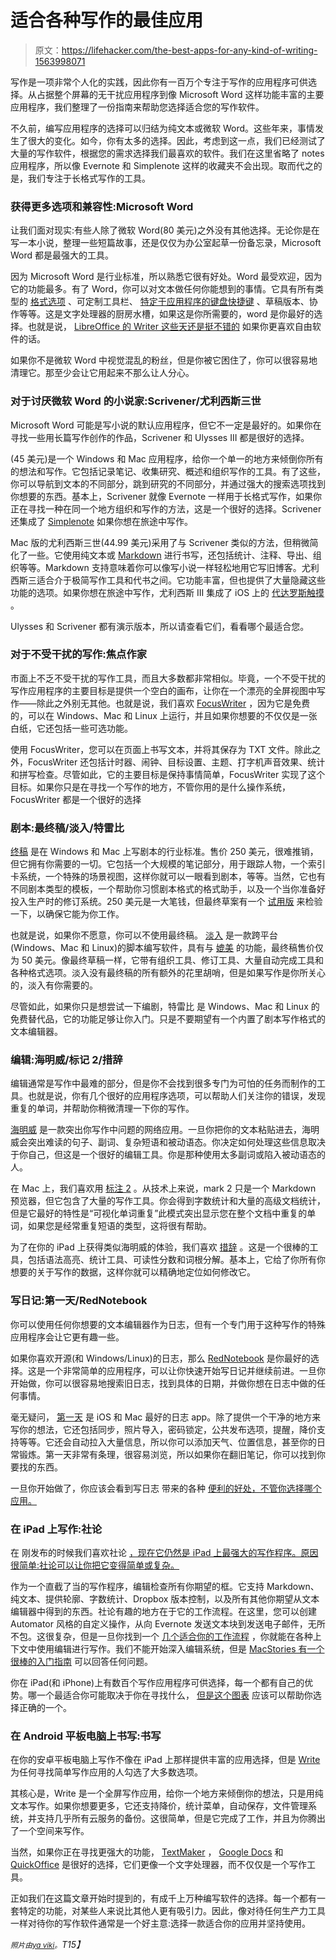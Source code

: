 # 适合各种写作的最佳应用

> 原文：<https://lifehacker.com/the-best-apps-for-any-kind-of-writing-1563998071>

写作是一项非常个人化的实践，因此你有一百万个专注于写作的应用程序可供选择。从占据整个屏幕的无干扰应用程序到像 Microsoft Word 这样功能丰富的主要应用程序，我们整理了一份指南来帮助您选择适合您的写作软件。



不久前，编写应用程序的选择可以归结为纯文本或微软 Word。这些年来，事情发生了很大的变化。如今，你有太多的选择。因此，考虑到这一点，我们已经测试了大量的写作软件，根据您的需求选择我们最喜欢的软件。我们在这里省略了 notes 应用程序，所以像 Evernote 和 Simplenote 这样的收藏夹不会出现。取而代之的是，我们专注于长格式写作的工具。

### 获得更多选项和兼容性:Microsoft Word

让我们面对现实:有些人除了微软 Word(80 美元)之外没有其他选择。无论你是在写一本小说，整理一些短篇故事，还是仅仅为办公室起草一份备忘录，Microsoft Word 都是最强大的工具。

因为 Microsoft Word 是行业标准，所以熟悉它很有好处。Word 最受欢迎，因为它的功能最多。有了 Word，你可以对文本做任何你能想到的事情。它具有所有类型的 [格式选项](http://lifehacker.com/beyond-the-basics-six-tips-for-better-formatting-in-mi-1546090595) 、可定制工具栏、 [特定于应用程序的键盘快捷键](http://lifehacker.com/create-your-own-keyboard-shortcuts-for-commands-in-micr-505692029) 、草稿版本、协作等等。这是文字处理器的厨房水槽，如果这是你所需要的，word 是你最好的选择。也就是说， [LibreOffice 的 Writer 这些天还是挺不错的](http://lifehacker.com/battle-of-the-office-suites-microsoft-office-and-libre-1147940828) 如果你更喜欢自由软件的话。

如果你不是微软 Word 中视觉混乱的粉丝，但是你被它困住了，你可以很容易地清理它。那至少会让它用起来不那么让人分心。

### 对于讨厌微软 Word 的小说家:Scrivener/尤利西斯三世

Microsoft Word 可能是写小说的默认应用程序，但它不一定是最好的。如果你在寻找一些用长篇写作创作的作品，Scrivener 和 Ulysses III 都是很好的选择。

(45 美元)是一个 Windows 和 Mac 应用程序，给你一个单一的地方来倾倒你所有的想法和写作。它包括记录笔记、收集研究、概述和组织写作的工具。有了这些，你可以导航到文本的不同部分，跳到研究的不同部分，并通过强大的搜索选项找到你想要的东西。基本上，Scrivener 就像 Evernote 一样用于长格式写作，如果你正在寻找一种在同一个地方组织和写作的方法，这是一个很好的选择。Scrivener 还集成了 [Simplenote](http://simplenote.com/) 如果你想在旅途中写作。

Mac 版的尤利西斯三世(44.99 美元)采用了与 Scrivener 类似的方法，但稍微简化了一些。它使用纯文本或 [Markdown](http://lifehacker.com/what-is-markdown-and-why-is-it-better-for-my-to-do-lis-5943320) 进行书写，还包括统计、注释、导出、组织等等。Markdown 支持意味着你可以像写小说一样轻松地用它写旧博客。尤利西斯三适合介于极简写作工具和代书之间。它功能丰富，但也提供了大量隐藏这些功能的选项。如果你想在旅途中写作，尤利西斯 III 集成了 iOS 上的 [代达罗斯触摸](https://itunes.apple.com/us/app/daedalus-touch-text-editor/id406964546) 。

Ulysses 和 Scrivener 都有演示版本，所以请查看它们，看看哪个最适合您。

### 对于不受干扰的写作:焦点作家

市面上不乏不受干扰的写作工具，而且大多数都非常相似。毕竟，一个不受干扰的写作应用程序的主要目标是提供一个空白的画布，让你在一个漂亮的全屏视图中写作——除此之外别无其他。也就是说，我们喜欢 [FocusWriter](http://gottcode.org/focuswriter) ，因为它是免费的，可以在 Windows、Mac 和 Linux 上运行，并且如果你想要的不仅仅是一张白纸，它还包括一些可选功能。

使用 FocusWriter，您可以在页面上书写文本，并将其保存为 TXT 文件。除此之外，FocusWriter 还包括计时器、闹钟、目标设置、主题、打字机声音效果、统计和拼写检查。尽管如此，它的主要目标是保持事情简单，FocusWriter 实现了这个目标。如果你只是在寻找一个写作的地方，不管你用的是什么操作系统，FocusWriter 都是一个很好的选择

### 剧本:最终稿/淡入/特雷比

[终稿](http://store.finaldraft.com/final-draft-9.html?mkwid=sVIvbhwig_dc&pcrid=39313862845&pmt=e&keyword=final%20draft&pdv=c&src=%5Boffer%5D&mm_campaign=4ba1af906554aede504a53d63e96a2c9&MarketingPartner=Google&AdType=CPC&gclid=CIHYm66-5b0CFVKDfgodvbgAUw) 是在 Windows 和 Mac 上写剧本的行业标准。售价 250 美元，很难推销，但它拥有你需要的一切。它包括一个大规模的笔记部分，用于跟踪人物，一个索引卡系统，一个特殊的场景视图，这样你就可以一眼看到剧本，等等。当然，它也有不同剧本类型的模板，一个帮助你习惯剧本格式的格式助手，以及一个当你准备好投入生产时的修订系统。250 美元是一大笔钱，但最终草案有一个 [试用版](http://trial.finaldraft.com/) 来检验一下，以确保它能为你工作。

也就是说，如果你不愿意，你可以不使用最终稿。 [淡入](http://www.fadeinpro.com/page.pl?content=download) 是一款跨平台(Windows、Mac 和 Linux)的脚本编写软件，具有与 [媲美](http://www.fadeinpro.com/page.pl?content=comparison) 的功能，最终稿售价仅为 50 美元。像最终草稿一样，它带有组织工具、修订工具、大量自动完成工具和各种格式选项。淡入没有最终稿的所有额外的花里胡哨，但是如果写作是你所关心的，淡入有你需要的。

尽管如此，如果你只是想尝试一下编剧，特雷比 是 Windows、Mac 和 Linux 的免费替代品，它的功能足够让你入门。只是不要期望有一个内置了剧本写作格式的文本编辑器。

### 编辑:海明威/标记 2/措辞

编辑通常是写作中最难的部分，但是你不会找到很多专门为可怕的任务而制作的工具。也就是说，你有几个很好的应用程序选项，可以帮助人们关注你的错误，发现重复的单词，并帮助你稍微清理一下你的写作。

[海明威](http://www.hemingwayapp.com/) 是一款突出你写作中问题的网络应用。一旦你把你的文本粘贴进去，海明威会突出难读的句子、副词、复杂短语和被动语态。你决定如何处理这些信息取决于你自己，但这是一个很好的编辑工具。你是那种使用太多副词或陷入被动语态的人。

在 Mac 上，我们喜欢用 [标注 2](http://marked2app.com/) 。从技术上来说，mark 2 只是一个 Markdown 预览器，但它包含了大量的写作工具。你会得到字数统计和大量的高级文档统计，但是它最好的特性是“可视化单词重复”此模式突出显示您在整个文档中重复的单词，如果您是经常重复短语的类型，这将很有帮助。

为了在你的 iPad 上获得类似海明威的体验，我们喜欢 [措辞](http://agiletortoise.com/phraseology/) 。这是一个很棒的工具，包括语法高亮、统计工具、可读性分数和词根分解。基本上，它给了你所有你想要的关于写作的数据，这样你就可以精确地定位如何修改它。

### 写日记:第一天/RedNotebook

你可以使用任何你想要的文本编辑器作为日志，但有一个专门用于这种写作的特殊应用程序会让它更有趣一些。

如果你喜欢开源(和 Windows/Linux)的日志，那么 [RedNotebook](http://rednotebook.sourceforge.net/) 是你最好的选择。这是一个非常简单的应用程序，可以让你快速开始写日记并继续前进。一旦你开始做，你可以很容易地搜索旧日志，找到具体的日期，并做你想在日志中做的任何事情。

毫无疑问， [第一天](http://dayoneapp.com/) 是 iOS 和 Mac 最好的日志 app。除了提供一个干净的地方来写你的想法，它还包括同步，照片导入，密码锁定，公共发布选项，提醒，降价支持等等。它还会自动拉入大量信息，所以你可以添加天气、位置信息，甚至你的日常锻炼。第一天非常有条理，很容易浏览，所以如果你在翻旧笔记，你可以找到你要找的东西。

一旦你开始做了，你应该会看到写日志 带来的各种 [便利的好处，不管你选择哪个应用。](http://lifehacker.com/why-you-should-keep-a-journal-and-how-to-start-yours-1547057185)

### 在 iPad 上写作:社论

在 刚发布的时候我们喜欢社论 [，现在它仍然是 iPad 上最强大的写作程序。原因很简单:社论可以让你把它变得简单或复杂。](http://lifehacker.com/editorial-for-ipad-is-a-powerful-text-editor-with-autom-1153847821)

作为一个直截了当的写作程序，编辑检查所有你期望的框。它支持 Markdown、纯文本、提供轮廓、字数统计、Dropbox 版本控制，以及所有其他你期望从文本编辑器中得到的东西。社论有趣的地方在于它的工作流程。在这里，您可以创建 Automator 风格的自定义操作，从向 Evernote 发送文本块到发送电子邮件，无所不包。这很复杂，但是一旦你找到一个 [几个适合你的工作流程](http://www.editorial-workflows.com/) ，你就能在各种上下文中使用编辑进行写作。我们不能开始深入编辑系统，但是 [MacStories 有一个很棒的入门指南](http://www.macstories.net/stories/editorial-for-ipad-review/) 可以回答任何问题。

你在 iPad(和 iPhone)上有数百个写作应用程序可供选择，每一个都有自己的优势。哪一个最适合你可能取决于你在寻找什么， [但是这个图表](http://lifehacker.com/not-sure-which-writing-app-to-use-on-your-iphone-or-ipa-5915929) 应该可以帮助你选择正确的一个。

### 在 Android 平板电脑上书写:书写

在你的安卓平板电脑上写作不像在 iPad 上那样提供丰富的应用选择，但是 [Write](https://play.google.com/store/apps/details?id=uk.amimetic.journal.honeycomb) 为任何寻找简单写作应用的人勾选了大多数选项。

其核心是，Write 是一个全屏写作应用，给你一个地方来倾倒你的想法，只是用纯文本写作。如果你想要更多，它还支持降价，统计菜单，自动保存，文件管理系统，并支持几乎所有云服务的备份。这很简单，但是它完成了工作，并且为你腾出了一个空间来写作。

当然，如果你正在寻找更强大的功能， [TextMaker](https://play.google.com/store/apps/details?id=softmaker.applications.textmaker) ， [Google Docs](https://play.google.com/store/apps/details?id=com.google.android.apps.docs) 和 [QuickOffice](https://play.google.com/store/apps/details?id=com.quickoffice.android) 是很好的选择，它们更像一个文字处理器，而不仅仅是一个写作工具。

正如我们在这篇文章开始时提到的，有成千上万种编写软件的选择。每一个都有一套特定的功能，对某些人来说比其他人更有吸引力。因此，像对待任何生产力工具一样对待你的写作软件通常是一个好主意:选择一款适合你的应用并坚持使用。

*<small>照片由</small>*[*<small>ya viki</small>*](http://www.shutterstock.com/pic-164049065/stock-vector-typewriters-isolated-on-white.html?src=pp-same_artist-160310690-akDWUYun73qvB3D9WQbAeg-1)*<small>。</small>T15】*